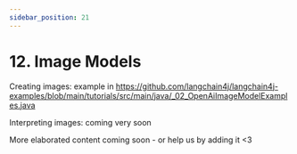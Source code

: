 ```yaml
---
sidebar_position: 21
---
```


# 12. Image Models

Creating images: example in https://github.com/langchain4j/langchain4j-examples/blob/main/tutorials/src/main/java/_02_OpenAiImageModelExamples.java

Interpreting images: coming very soon

More elaborated content coming soon - or help us by adding it <3